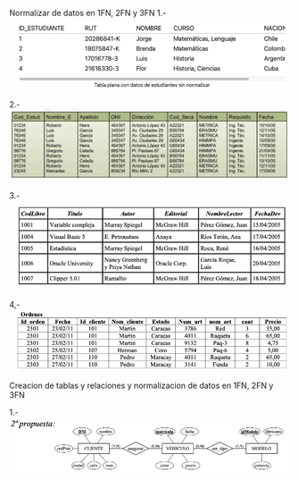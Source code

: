 Normalizar de datos en 1FN, 2FN y 3FN
1.- 
![alt text](image.png)

2.- 
![alt text](image-1.png)

3.- 
![alt text](image-2.png)

4,- 
![alt text](image-4.png)

Creacion de tablas y relaciones y normalizacion de datos en 1FN, 2FN y 3FN

1.-
![alt text](image-3.png)

